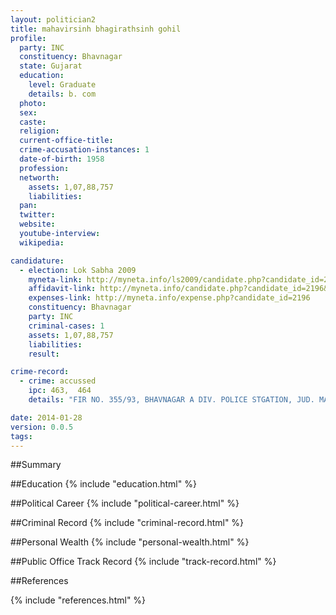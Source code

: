 ```yaml
---
layout: politician2
title: mahavirsinh bhagirathsinh gohil
profile: 
  party: INC
  constituency: Bhavnagar
  state: Gujarat
  education: 
    level: Graduate
    details: b. com
  photo: 
  sex: 
  caste: 
  religion: 
  current-office-title: 
  crime-accusation-instances: 1
  date-of-birth: 1958
  profession: 
  networth: 
    assets: 1,07,88,757
    liabilities: 
  pan: 
  twitter: 
  website: 
  youtube-interview: 
  wikipedia: 

candidature: 
  - election: Lok Sabha 2009
    myneta-link: http://myneta.info/ls2009/candidate.php?candidate_id=2196
    affidavit-link: http://myneta.info/candidate.php?candidate_id=2196&scan=original
    expenses-link: http://myneta.info/expense.php?candidate_id=2196
    constituency: Bhavnagar 
    party: INC
    criminal-cases: 1
    assets: 1,07,88,757
    liabilities: 
    result:  

crime-record: 
  - crime: accussed
    ipc: 463,  464
    details: "FIR NO. 355/93, BHAVNAGAR A DIV. POLICE STGATION, JUD. MAG. F.C., BHAVNAGAR, CHARGESHEETED ON 07/03/2002 CASE NO. 5103/94" 

date: 2014-01-28
version: 0.0.5
tags: 
---
```

##Summary


##Education
{% include "education.html" %}


##Political Career
{% include "political-career.html" %}


##Criminal Record
{% include "criminal-record.html" %}


##Personal Wealth
{% include "personal-wealth.html" %}


##Public Office Track Record
{% include "track-record.html" %}


##References


{% include "references.html" %}